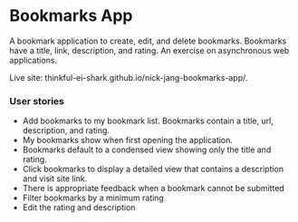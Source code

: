 # Bookmarks App

A bookmark application to create, edit, and delete bookmarks. Bookmarks have a title, link, description, and rating. An exercise on asynchronous web applications.

Live site: thinkful-ei-shark.github.io/nick-jang-bookmarks-app/.

### User stories
  * Add bookmarks to my bookmark list. Bookmarks contain a title, url, description, and rating.
  * My bookmarks show when first opening the application.
  * Bookmarks default to a condensed view showing only the title and rating.
  * Click bookmarks to display a detailed view that contains a description
  and visit site link.
  * There is appropriate feedback  when a bookmark cannot be submitted
  * Filter bookmarks by a minimum rating
  * Edit the rating and description
